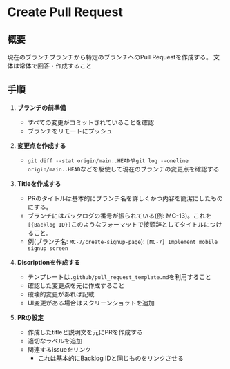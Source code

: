 # Create Pull Request

## 概要

現在のブランチブランチから特定のブランチへのPull Requestを作成する。
文体は常体で回答・作成すること

## 手順

1. **ブランチの前準備**

   - すべての変更がコミットされていることを確認
   - ブランチをリモートにプッシュ

2. **変更点を作成する**

   - `git diff --stat origin/main..HEAD`や`git log --oneline origin/main..HEAD`などを駆使して現在のブランチの変更点を確認する

3. **Titleを作成する**

   - PRのタイトルは基本的にブランチ名を詳しくかつ内容を簡潔にしたものにする。
   - ブランチにはバックログの番号が振られている(例: MC-13)。これを `[{Backlog ID}]`このようなフォーマットで接頭辞としてタイトルにつけること。
   - 例(ブランチ名: `MC-7/create-signup-page`): `[MC-7] Implement mobile signup screen`

4. **Discriptionを作成する**

   - テンプレートは`.github/pull_request_template.md`を利用すること
   - 確認した変更点を元に作成すること
   - 破壊的変更があれば記載
   - UI変更がある場合はスクリーンショットを追加

5. **PRの設定**
   - 作成したtitleと説明文を元にPRを作成する
   - 適切なラベルを追加
   - 関連するissueをリンク
     - これは基本的にBacklog IDと同じものをリンクさせる
